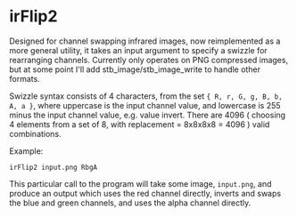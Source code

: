 # irFlip2
Designed for channel swapping infrared images, now reimplemented as a more general utility, it takes an input argument to specify a swizzle for rearranging channels. Currently only operates on PNG compressed images, but at some point I'll add stb_image/stb_image_write to handle other formats.

Swizzle syntax consists of 4 characters, from the set ```{ R, r, G, g, B, b, A, a }```, where uppercase is the input channel value, and lowercase is 255 minus the input channel value, e.g. value invert. There are 4096 ( choosing 4 elements from a set of 8, with replacement = 8x8x8x8 = 4096 ) valid combinations.

Example: 

```irFlip2 input.png RbgA```

This particular call to the program will take some image, ```input.png```, and produce an output which uses the red channel directly, inverts and swaps the blue and green channels, and uses the alpha channel directly.
